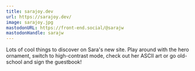 ```yaml
---
title: sarajoy.dev
url: https://sarajoy.dev/
image: sarajoy.jpg
mastodonURL: https://front-end.social/@sarajw
mastodonHandle: sarajw
---
```


Lots of cool things to discover on Sara's new site. Play around with the hero ornament, switch to high-contrast mode, check out her ASCII art or go old-school and sign the guestbook!
